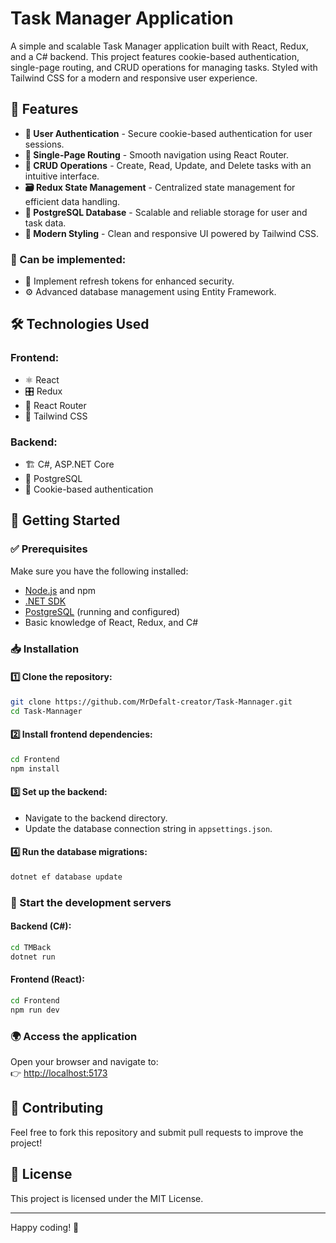 # Task Manager Application

A simple and scalable Task Manager application built with React, Redux, and a C# backend. This project features cookie-based authentication, single-page routing, and CRUD operations for managing tasks. Styled with Tailwind CSS for a modern and responsive user experience.

## 🚀 Features

- **🔐 User Authentication** - Secure cookie-based authentication for user sessions.
- **🔄 Single-Page Routing** - Smooth navigation using React Router.
- **📝 CRUD Operations** - Create, Read, Update, and Delete tasks with an intuitive interface.
- **🗃️ Redux State Management** - Centralized state management for efficient data handling.
- **🐘 PostgreSQL Database** - Scalable and reliable storage for user and task data.
- **🎨 Modern Styling** - Clean and responsive UI powered by Tailwind CSS.

### 🔮 Сan be implemented:
- 🔄 Implement refresh tokens for enhanced security.
- ⚙️ Advanced database management using Entity Framework.

## 🛠️ Technologies Used

### Frontend:
- ⚛️ React
- 🎛️ Redux
- 🚏 React Router
- 🎨 Tailwind CSS

### Backend:
- 🏗️ C#, ASP.NET Core
- 🐘 PostgreSQL
- 🔐 Cookie-based authentication

## 🚀 Getting Started

### ✅ Prerequisites
Make sure you have the following installed:
- [Node.js](https://nodejs.org/) and npm
- [.NET SDK](https://dotnet.microsoft.com/en-us/download)
- [PostgreSQL](https://www.postgresql.org/) (running and configured)
- Basic knowledge of React, Redux, and C#

### 📥 Installation

#### 1️⃣ Clone the repository:
```sh
git clone https://github.com/MrDefalt-creator/Task-Mannager.git
cd Task-Mannager
```

#### 2️⃣ Install frontend dependencies:
```sh
cd Frontend
npm install
```

#### 3️⃣ Set up the backend:
- Navigate to the backend directory.
- Update the database connection string in `appsettings.json`.

#### 4️⃣ Run the database migrations:
```sh
dotnet ef database update
```

### 🚀 Start the development servers

#### Backend (C#):
```sh
cd TMBack
dotnet run
```

#### Frontend (React):
```sh
cd Frontend
npm run dev
```

### 🌍 Access the application
Open your browser and navigate to:  
👉 [http://localhost:5173](http://localhost:5173)

## 🤝 Contributing
Feel free to fork this repository and submit pull requests to improve the project!

## 📜 License
This project is licensed under the MIT License.

---

Happy coding! 🚀

